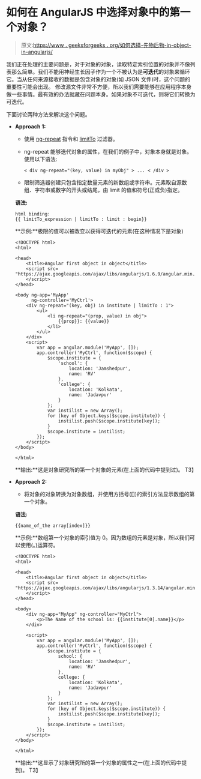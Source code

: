 # 如何在 AngularJS 中选择对象中的第一个对象？

> 原文:[https://www . geeksforgeeks . org/如何选择-先物后物-in-object-in-angularjs/](https://www.geeksforgeeks.org/how-to-select-first-object-in-object-in-angularjs/)

我们正在处理的主要问题是，对于对象的对象，读取特定索引位置的对象并不像列表那么简单。我们不能用神经生长因子作为一个不被认为是**可迭代**的对象来循环它。当从任何来源接收的数据是包含对象的对象(如 JSON 文件)时，这个问题的重要性可能会出现。
修改源文件非常不方便，所以我们需要能够在应用程序本身做一些事情。最有效的办法就藏在问题本身。如果对象不可迭代，则将它们转换为可迭代。

下面讨论两种方法来解决这个问题。

*   **Approach 1:**
    *   使用 [ng-repeat](https://docs.angularjs.org/api/ng/directive/ngRepeat) 指令和 [limitTo](https://docs.angularjs.org/api/ng/filter/limitTo) 过滤器。
    *   ng-repeat 能够迭代对象的属性，在我们的例子中，对象本身就是对象。使用以下语法:

        ```
        < div ng-repeat="(key, value) in myObj" > ... < /div >
        ```

    *   限制筛选器创建只包含指定数量元素的新数组或字符串。元素取自源数组、字符串或数字的开头或结尾，由 limit 的值和符号(正或负)指定。

    **语法:**

    ```
    html binding:
    {{ limitTo_expression | limitTo : limit : begin}}

    ```

    **示例:**极限的值可以被改变以获得可迭代的元素(在这种情况下是对象)

    ```
    <!DOCTYPE html>
    <html>

    <head>
        <title>Angular first object in object</title>
        <script src=
    "https://ajax.googleapis.com/ajax/libs/angularjs/1.6.9/angular.min.js">
        </script>
    </head>

    <body ng-app='MyApp' 
          ng-controller='MyCtrl'>
        <div ng-repeat="(key, obj) in institute | limitTo : 1">
            <ul>
                <li ng-repeat="(prop, value) in obj">
                    {{prop}}: {{value}}
                </li>
            </ul>
        </div>
        <script>
            var app = angular.module('MyApp', []);
            app.controller('MyCtrl', function($scope) {
                $scope.institute = {
                    'school': {
                        location: 'Jamshedpur',
                        name: 'RV'
                    },
                    'college': {
                        location: 'Kolkata',
                        name: 'Jadavpur'
                    }
                };
                var instilist = new Array();
                for (key of Object.keys($scope.institute)) {
                    instilist.push($scope.institute[key]);
                }
                $scope.institute = instilist;
            });
        </script>
    </body>

    </html>
    ```

    **输出:**这是对象研究所的第一个对象的元素(在上面的代码中提到过)。
    T3】

*   **Approach 2:**
    *   将对象的对象转换为对象数组，并使用方括号([])的索引方法显示数组的第一个对象。

    **语法:**

    ```
    {{name_of_the array[index]}}
    ```

    **示例:**数组第一个对象的索引值为 0。因为数组的元素是对象，所以我们可以使用(。)运算符。

    ```
    <!DOCTYPE html>
    <html>

    <head>
        <title>Angular first object in object</title>
        <script src=
    "https://ajax.googleapis.com/ajax/libs/angularjs/1.3.14/angular.min.js">
        </script>
    </head>

    <body>
        <div ng-app="MyApp" ng-controller="MyCtrl">
            <p>The Name of the school is: {{institute[0].name}}</p>
        </div>

        <script>
            var app = angular.module('MyApp', []);
            app.controller('MyCtrl', function($scope) {
                $scope.institute = {
                    school: {
                        location: 'Jamshedpur',
                        name: 'RV'
                    },
                    college: {
                        location: 'Kolkata',
                        name: 'Jadavpur'
                    }
                };
                var instilist = new Array();
                for (key of Object.keys($scope.institute)) {
                    instilist.push($scope.institute[key]);
                }
                $scope.institute = instilist;
            });
        </script>
    </body>

    </html>
    ```

    **输出:**这显示了对象研究所的第一个对象的属性之一(在上面的代码中提到)。
    T3】